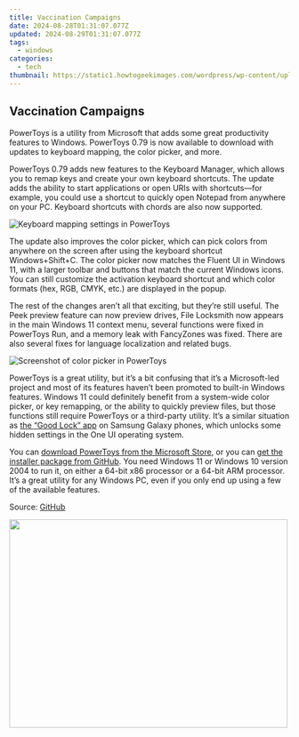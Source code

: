```yaml
---
title: Vaccination Campaigns
date: 2024-08-28T01:31:07.077Z
updated: 2024-08-29T01:31:07.077Z
tags:
  - windows
categories:
  - tech
thumbnail: https://static1.howtogeekimages.com/wordpress/wp-content/uploads/2024/03/powertoys1.jpg
---
```


## Vaccination Campaigns

PowerToys is a utility from Microsoft that adds some great productivity features to Windows. PowerToys 0.79 is now available to download with updates to keyboard mapping, the color picker, and more.

 PowerToys 0.79 adds new features to the Keyboard Manager, which allows you to remap keys and create your own keyboard shortcuts. The update adds the ability to start applications or open URIs with shortcuts—for example, you could use a shortcut to quickly open Notepad from anywhere on your PC. Keyboard shortcuts with chords are also now supported.

![Keyboard mapping settings in PowerToys](https://static1.howtogeekimages.com/wordpress/wp-content/uploads/2024/03/clipboard-mar-4-2024-at-2-53-pm.png) 

 The update also improves the color picker, which can pick colors from anywhere on the screen after using the keyboard shortcut Windows+Shift+C. The color picker now matches the Fluent UI in Windows 11, with a larger toolbar and buttons that match the current Windows icons. You can still customize the activation keyboard shortcut and which color formats (hex, RGB, CMYK, etc.) are displayed in the popup.

 The rest of the changes aren’t all that exciting, but they’re still useful. The Peek preview feature can now preview drives, File Locksmith now appears in the main Windows 11 context menu, several functions were fixed in PowerToys Run, and a memory leak with FancyZones was fixed. There are also several fixes for language localization and related bugs.

![Screenshot of color picker in PowerToys](https://static1.howtogeekimages.com/wordpress/wp-content/uploads/2024/03/clipboard-mar-4-2024-at-3-33-pm.png) 

 PowerToys is a great utility, but it’s a bit confusing that it’s a Microsoft-led project and most of its features haven’t been promoted to built-in Windows features. Windows 11 could definitely benefit from a system-wide color picker, or key remapping, or the ability to quickly preview files, but those functions still require PowerToys or a third-party utility. It’s a similar situation as [the “Good Lock” app](https://extra-skills.techidaily.com/in-2024-metaverse-mastery-rapidly-assemble-your-digital-self/) on Samsung Galaxy phones, which unlocks some hidden settings in the One UI operating system.

 You can [download PowerToys from the Microsoft Store](https://apps.microsoft.com/detail/xp89dcgq3k6vld), or you can [get the installer package from GitHub](https://github.com/microsoft/PowerToys/releases/latest/). You need Windows 11 or Windows 10 version 2004 to run it, on either a 64-bit x86 processor or a 64-bit ARM processor. It’s a great utility for any Windows PC, even if you only end up using a few of the available features.

 Source: [GitHub](https://github.com/microsoft/PowerToys/releases/tag/v0.79.0)

<ins class="adsbygoogle"
     style="display:block"
     data-ad-format="autorelaxed"
     data-ad-client="ca-pub-7571918770474297"
     data-ad-slot="1223367746"></ins>



<ins class="adsbygoogle"
     style="display:block"
     data-ad-client="ca-pub-7571918770474297"
     data-ad-slot="8358498916"
     data-ad-format="auto"
     data-full-width-responsive="true"></ins>



<!-- affiliate ads begin -->
<a href="https://electronicx.pxf.io/c/5597632/1872456/14483" target="_top" id="1872456"><img src="//a.impactradius-go.com/display-ad/14483-1872456" border="0" alt="" width="500" height="375"/></a><img height="0" width="0" src="https://imp.pxf.io/i/5597632/1872456/14483" style="position:absolute;visibility:hidden;" border="0" />
<!-- affiliate ads end -->